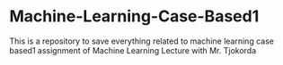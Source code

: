 # Machine-Learning-Case-Based1
This is a repository to save everything related to machine learning case based1 assignment of Machine Learning Lecture with Mr. Tjokorda
